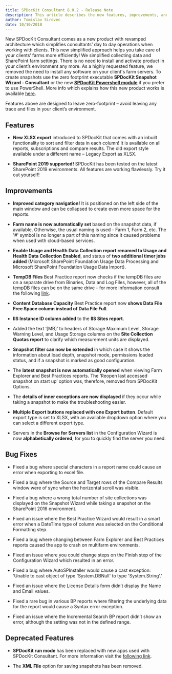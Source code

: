 ```yaml
---
title: SPDocKit Consultant 8.0.2 - Release Note
description: This article describes the new features, improvements, and bug fixes that are delivered in SPDocKit Consultant 8. 
author: Tomislav Sirovec
date: 10/10/2018
---
```


New SPDocKit Consultant comes as a new product with revamped architecture which simplifies consultants’ day to day operations when working with clients. This new simplified approach helps you take care of your clients’ farms more efficiently! We simplified collecting data and SharePoint farm settings. There is no need to install and activate product in your client’s environment any more.  As a highly requested feature, we removed the need to install any software on your client's farm servers. To create snapshots use the zero footprint executable __SPDocKit Snapshot Wizard - Consultant__ or the new __[SPDocKit Powershell module](https://www.powershellgallery.com/packages/SysKit.SPDocKit.PS)__ if you prefer to use PowerShell. More info which explains how this new product works is available [here](#internal/how-to/create-snapshot).

Features above are designed to leave zero-footprint – avoid leaving any trace and files in your client’s environment. 


## Features


* __New XLSX export__ introduced to SPDocKit that comes with an inbuilt functionality to sort and filter data in each column! It is available on all reports, subscriptions and compare results. The old export style available under a different name – Legacy Export as XLSX.

* __SharePoint 2019 supported!__ SPDocKit has been tested on the latest SharePoint 2019 environments. All features are working flawlessly. Try it out yourself!

## Improvements

* __Improved category navigation!__ It is positioned on the left side of the main window and can be collapsed to create even more space for the reports.

* __Farm name is now automatically set__ based on the snapshot data, if available. Otherwise, the usual naming is used - Farm 1, Farm 2, etc. The '#' symbol is no longer a part of this naming since it caused problems when used with cloud-based services.

* __Enable Usage and Health Data Collection report renamed to Usage and Health Data Collection Enabled__, and status of __two additional timer jobs added__ (Microsoft SharePoint Foundation Usage Data Processing and Microsoft SharePoint Foundation Usage Data Import).

* __TempDB Files__ Best Practice report now checks if the tempDB files are on a separate drive from Binaries, Data and Log Files, however, all of the tempDB files can be on the same drive - for more information consult the following [link](https://docs.syskit.com/bp/v1/databases/tempdb/files/). 

* __Content Database Capacity__ Best Practice report now __shows Data File Free Space column instead of Data File Full__.

* __IIS Instance ID column added__ to the __IIS Sites report__.

* Added the text ‘[MB]’ to headers of Storage Maximum Level, Storage Warning Level, and Usage Storage columns on the __Site Collection Quotas report__ to clarify which measurement units are displayed.

* __Snapshot filter can now be extended__ in which case it shows the information about load depth, snapshot mode, permissions loaded status, and if a snapshot is marked as good configuration.

* The __latest snapshot is now automatically opened__ when viewing Farm Explorer and Best Practices reports. The ‘Reopen last accessed snapshot on start up’ option was, therefore, removed from SPDocKit Options. 

* The __details of inner exceptions are now displayed__ if they occur while taking a snapshot to make the troubleshooting easier.

* __Multiple Export buttons replaced with one Export button__. Default export type is set to XLSX, with an available dropdown option where you can select a different export type. 

* Servers in the __Browse for Servers list__ in the Configuration Wizard is now __alphabetically ordered__, for you to quickly find the server you need.


## Bug Fixes

* Fixed a bug where special characters in a report name could cause an error when exporting to excel file. 

* Fixed a bug where the Source and Target rows of the Compare Results window were of sync when the horizontal scroll was visible.

* Fixed a bug where a wrong total number of site collections was displayed on the Snapshot Wizard while taking a snapshot on the SharePoint 2016 environment.

* Fixed an issue where the Best Practice Wizard would result in a smart error when a DateTime type of column was selected on the Conditional Formatting step.

* Fixed a bug where changing between Farm Explorer and Best Practices reports caused the app to crash on multifarm environments. 

* Fixed an issue where you could change steps on the Finish step of the Configuration Wizard which resulted in an error. 

* Fixed a bug where AutoSPInstaller would cause a cast exception: ‘Unable to cast object of type 'System.DBNull' to type 'System.String'.’

* Fixed an issue where the License Details form didn’t display the Name and Email values.

* Fixed a rare bug in various BP reports where filtering the underlying data for the report would cause a Syntax error exception.

* Fixed an issue where the Incremental Search BP report didn’t show an error, although the setting was not in the defined range.  


## Deprecated Features

* __SPDocKit run mode__ has been replaced with new apps used with SPDocKit Consultant.
For more information visit the [following link](#internal/how-to/create-snapshot).

* The __XML File__ option for saving snapshots has been removed.